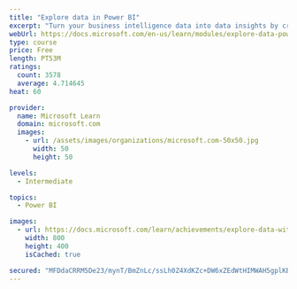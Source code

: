 ```yaml
---
title: "Explore data in Power BI"
excerpt: "Turn your business intelligence data into data insights by creating and configuring Power BI dashboards."
webUrl: https://docs.microsoft.com/en-us/learn/modules/explore-data-power-bi/
type: course
price: Free
length: PT53M
ratings:
  count: 3578
  average: 4.714645
heat: 60

provider:
  name: Microsoft Learn
  domain: microsoft.com
  images:
    - url: /assets/images/organizations/microsoft.com-50x50.jpg
      width: 50
      height: 50

levels:
  - Intermediate

topics:
  - Power BI

images:
  - url: https://docs.microsoft.com/learn/achievements/explore-data-with-power-bi-desktop-social.png
    width: 800
    height: 400
    isCached: true

secured: "MFDdaCRRM5De23/mynT/BmZnLc/ssLh0Z4XdKZc+DW6xZEdWtHIMWAH5gplKBUSqTuqvnos/U4rD6bCHfZdb7JWbyOEPjbUJWAQGeg5vukICHn5tAT57UotkZafoZQdTXOIUc3HbxJLJkQrOdeaPHNI9g8KhOlGge/aqx8LNT09olplb8lAOj3cro+2Z4kzc2mBYzaHEXAa+z8A2/wTZsf9l0WJidfLT3sX3Lfe1Gb1h2VGKsBS02DTX81HgHqELPC9oh5SSpdnwvWJ166lEeC9daTiroJzNa1iRzj1hot9r8/gfFuwAPjMc+zsnoWdTzuILqas+f+7iVmt9Y8a8jzhDiCPR0M1ZN/sqSxcmqJ8PsR6tb/2I7CrlGxUimV+Jk5j0mIexCXiU6XrrAO7rMnaTe/wP6YouYoDApP4CktI=;TckHATMrr/sLUf4edOwIeA=="
---
```



